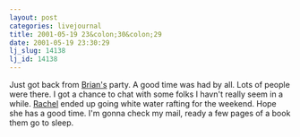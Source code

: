 ```yaml
---
layout: post
categories: livejournal
title: 2001-05-19 23&colon;30&colon;29
date: 2001-05-19 23:30:29
lj_slug: 14138
lj_id: 14138
---
```

Just got back from [Brian's](http://www.livejournal.com/users/fishslayer) party. A good time was had by all. Lots of people were there. I got a chance to chat with some folks I havn't really seem in a while. [Rachel](http://www.livejournal.com/users/fuzzybunny) ended up going white water rafting for the weekend. Hope she has a good time. I'm gonna check my mail, ready a few pages of a book them go to sleep.
